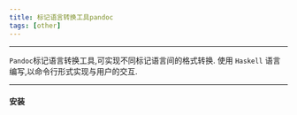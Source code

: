 ```yaml
---
title: 标记语言转换工具pandoc
tags: [other]
---
```

------------------------------------------------------------

`Pandoc`标记语言转换工具,可实现不同标记语言间的格式转换.
使用 `Haskell` 语言编写,以命令行形式实现与用户的交互.

-----------------------------------------------------------
<!--more-->

####  安装

